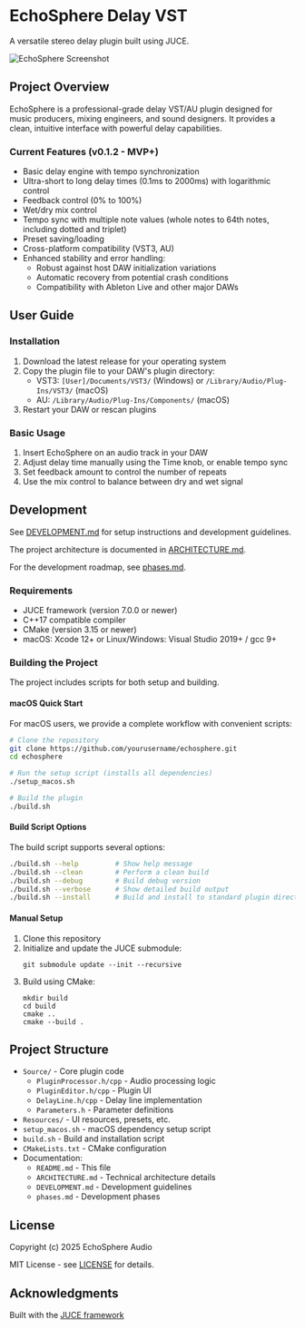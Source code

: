 # EchoSphere Delay VST

A versatile stereo delay plugin built using JUCE.

![EchoSphere Screenshot](Resources/screenshot_placeholder.jpg)

## Project Overview

EchoSphere is a professional-grade delay VST/AU plugin designed for music producers, mixing engineers, and sound designers. It provides a clean, intuitive interface with powerful delay capabilities.

### Current Features (v0.1.2 - MVP+)

- Basic delay engine with tempo synchronization
- Ultra-short to long delay times (0.1ms to 2000ms) with logarithmic control
- Feedback control (0% to 100%)
- Wet/dry mix control
- Tempo sync with multiple note values (whole notes to 64th notes, including dotted and triplet)
- Preset saving/loading
- Cross-platform compatibility (VST3, AU)
- Enhanced stability and error handling:
  - Robust against host DAW initialization variations
  - Automatic recovery from potential crash conditions
  - Compatibility with Ableton Live and other major DAWs

## User Guide

### Installation

1. Download the latest release for your operating system
2. Copy the plugin file to your DAW's plugin directory:
   - VST3: `[User]/Documents/VST3/` (Windows) or `/Library/Audio/Plug-Ins/VST3/` (macOS)
   - AU: `/Library/Audio/Plug-Ins/Components/` (macOS)
3. Restart your DAW or rescan plugins

### Basic Usage

1. Insert EchoSphere on an audio track in your DAW
2. Adjust delay time manually using the Time knob, or enable tempo sync
3. Set feedback amount to control the number of repeats
4. Use the mix control to balance between dry and wet signal

## Development

See [DEVELOPMENT.md](DEVELOPMENT.md) for setup instructions and development guidelines.

The project architecture is documented in [ARCHITECTURE.md](ARCHITECTURE.md).

For the development roadmap, see [phases.md](phases.md).

### Requirements

- JUCE framework (version 7.0.0 or newer)
- C++17 compatible compiler
- CMake (version 3.15 or newer)
- macOS: Xcode 12+ or Linux/Windows: Visual Studio 2019+ / gcc 9+

### Building the Project

The project includes scripts for both setup and building.

#### macOS Quick Start

For macOS users, we provide a complete workflow with convenient scripts:

```bash
# Clone the repository
git clone https://github.com/yourusername/echosphere.git
cd echosphere

# Run the setup script (installs all dependencies)
./setup_macos.sh

# Build the plugin
./build.sh
```

#### Build Script Options

The build script supports several options:

```bash
./build.sh --help         # Show help message
./build.sh --clean        # Perform a clean build
./build.sh --debug        # Build debug version
./build.sh --verbose      # Show detailed build output
./build.sh --install      # Build and install to standard plugin directories
```

#### Manual Setup

1. Clone this repository
2. Initialize and update the JUCE submodule:
   ```
   git submodule update --init --recursive
   ```
3. Build using CMake:
   ```
   mkdir build
   cd build
   cmake ..
   cmake --build .
   ```

## Project Structure

- `Source/` - Core plugin code
  - `PluginProcessor.h/cpp` - Audio processing logic
  - `PluginEditor.h/cpp` - Plugin UI
  - `DelayLine.h/cpp` - Delay line implementation
  - `Parameters.h` - Parameter definitions
- `Resources/` - UI resources, presets, etc.
- `setup_macos.sh` - macOS dependency setup script
- `build.sh` - Build and installation script
- `CMakeLists.txt` - CMake configuration
- Documentation:
  - `README.md` - This file
  - `ARCHITECTURE.md` - Technical architecture details
  - `DEVELOPMENT.md` - Development guidelines
  - `phases.md` - Development phases

## License

Copyright (c) 2025 EchoSphere Audio

MIT License - see [LICENSE](LICENSE) for details.

## Acknowledgments

Built with the [JUCE framework](https://juce.com/) 